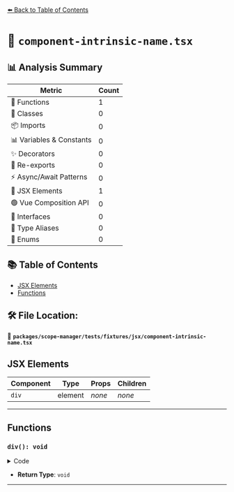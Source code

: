 [⬅️ Back to Table of Contents](../../../../../index.md)

# 📄 `component-intrinsic-name.tsx`

## 📊 Analysis Summary

| Metric | Count |
|--------|-------|
| 🔧 Functions | 1 |
| 🧱 Classes | 0 |
| 📦 Imports | 0 |
| 📊 Variables & Constants | 0 |
| ✨ Decorators | 0 |
| 🔄 Re-exports | 0 |
| ⚡ Async/Await Patterns | 0 |
| 💠 JSX Elements | 1 |
| 🟢 Vue Composition API | 0 |
| 📐 Interfaces | 0 |
| 📑 Type Aliases | 0 |
| 🎯 Enums | 0 |

## 📚 Table of Contents

- [JSX Elements](#jsx-elements)
- [Functions](#functions)

## 🛠️ File Location:
📂 **`packages/scope-manager/tests/fixtures/jsx/component-intrinsic-name.tsx`**

## JSX Elements

| Component | Type | Props | Children |
|-----------|------|-------|----------|
| `div` | element | *none* | *none* |


---

## Functions

### `div(): void`

<details><summary>Code</summary>

```ts
function div() {}
```
</details>

- **Return Type**: `void`

---